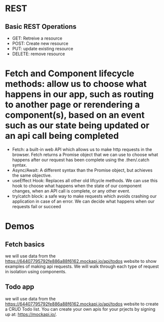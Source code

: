 <!-- Week 15: REST, FETCH, Functional Components-->

# REST

## Basic REST Operations

- GET: Retreive a resource
- POST: Create new resource
- PUT: update existing resource
- DELETE: remove resource

# Fetch and Component lifecycle methods: allow us to choose what happens in our app, such as routing to another page or rerendering a component(s), based on an event such as our state being updated or an api call being completed

- Fetch: a built-in web API which allows us to make http requests in the browser. Fetch returns a Promise object that we can use to choose what happens after our request has been complete using the .then/.catch syntax.
- Async/Await: A different syntax than the Promise object, but achieves the same objective.
- useEffect Hook: Replaces all other old lifcycle methods. We can use this hook to choose what happens when the state of our component changes, when an API call is complete, or any other event.
- try/catch block: a safe way to make requests which avoids crashing our application in case of an error. We can decide what happens when our requests fail or succeed

# Demos

## Fetch basics

we will use data from the https://64407795792fe886a88f6162.mockapi.io/api/todos website to show examples of making api requests. We will walk through each type of request in isolation using components.

## Todo app

we will use data from the https://64407795792fe886a88f6162.mockapi.io/api/todos website to create a CRUD Todo list. You can create your own apis for your prjects by signing up at: https://mockapi.io/.
